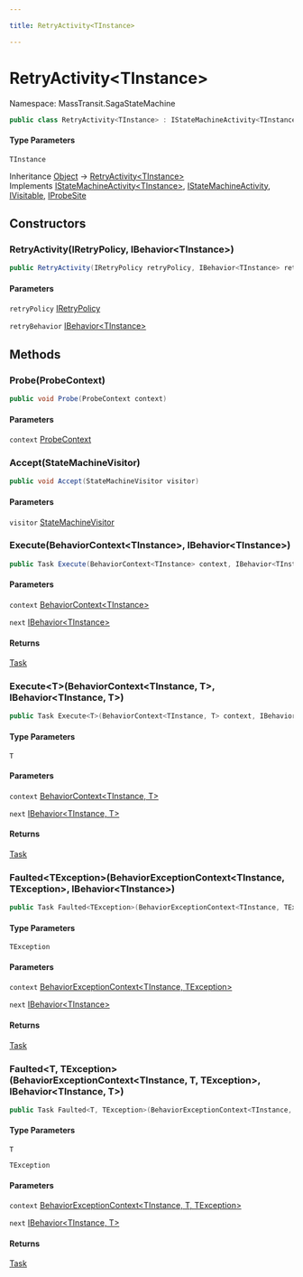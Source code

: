 ```yaml
---

title: RetryActivity<TInstance>

---
```


# RetryActivity\<TInstance\>

Namespace: MassTransit.SagaStateMachine

```csharp
public class RetryActivity<TInstance> : IStateMachineActivity<TInstance>, IStateMachineActivity, IVisitable, IProbeSite
```

#### Type Parameters

`TInstance`<br/>

Inheritance [Object](https://learn.microsoft.com/en-us/dotnet/api/system.object) → [RetryActivity\<TInstance\>](../masstransit-sagastatemachine/retryactivity-1)<br/>
Implements [IStateMachineActivity\<TInstance\>](../../masstransit-abstractions/masstransit/istatemachineactivity-1), [IStateMachineActivity](../../masstransit-abstractions/masstransit/istatemachineactivity), [IVisitable](../../masstransit-abstractions/masstransit/ivisitable), [IProbeSite](../../masstransit-abstractions/masstransit/iprobesite)

## Constructors

### **RetryActivity(IRetryPolicy, IBehavior\<TInstance\>)**

```csharp
public RetryActivity(IRetryPolicy retryPolicy, IBehavior<TInstance> retryBehavior)
```

#### Parameters

`retryPolicy` [IRetryPolicy](../../masstransit-abstractions/masstransit/iretrypolicy)<br/>

`retryBehavior` [IBehavior\<TInstance\>](../../masstransit-abstractions/masstransit/ibehavior-1)<br/>

## Methods

### **Probe(ProbeContext)**

```csharp
public void Probe(ProbeContext context)
```

#### Parameters

`context` [ProbeContext](../../masstransit-abstractions/masstransit/probecontext)<br/>

### **Accept(StateMachineVisitor)**

```csharp
public void Accept(StateMachineVisitor visitor)
```

#### Parameters

`visitor` [StateMachineVisitor](../../masstransit-abstractions/masstransit/statemachinevisitor)<br/>

### **Execute(BehaviorContext\<TInstance\>, IBehavior\<TInstance\>)**

```csharp
public Task Execute(BehaviorContext<TInstance> context, IBehavior<TInstance> next)
```

#### Parameters

`context` [BehaviorContext\<TInstance\>](../../masstransit-abstractions/masstransit/behaviorcontext-1)<br/>

`next` [IBehavior\<TInstance\>](../../masstransit-abstractions/masstransit/ibehavior-1)<br/>

#### Returns

[Task](https://learn.microsoft.com/en-us/dotnet/api/system.threading.tasks.task)<br/>

### **Execute\<T\>(BehaviorContext\<TInstance, T\>, IBehavior\<TInstance, T\>)**

```csharp
public Task Execute<T>(BehaviorContext<TInstance, T> context, IBehavior<TInstance, T> next)
```

#### Type Parameters

`T`<br/>

#### Parameters

`context` [BehaviorContext\<TInstance, T\>](../../masstransit-abstractions/masstransit/behaviorcontext-2)<br/>

`next` [IBehavior\<TInstance, T\>](../../masstransit-abstractions/masstransit/ibehavior-2)<br/>

#### Returns

[Task](https://learn.microsoft.com/en-us/dotnet/api/system.threading.tasks.task)<br/>

### **Faulted\<TException\>(BehaviorExceptionContext\<TInstance, TException\>, IBehavior\<TInstance\>)**

```csharp
public Task Faulted<TException>(BehaviorExceptionContext<TInstance, TException> context, IBehavior<TInstance> next)
```

#### Type Parameters

`TException`<br/>

#### Parameters

`context` [BehaviorExceptionContext\<TInstance, TException\>](../../masstransit-abstractions/masstransit/behaviorexceptioncontext-2)<br/>

`next` [IBehavior\<TInstance\>](../../masstransit-abstractions/masstransit/ibehavior-1)<br/>

#### Returns

[Task](https://learn.microsoft.com/en-us/dotnet/api/system.threading.tasks.task)<br/>

### **Faulted\<T, TException\>(BehaviorExceptionContext\<TInstance, T, TException\>, IBehavior\<TInstance, T\>)**

```csharp
public Task Faulted<T, TException>(BehaviorExceptionContext<TInstance, T, TException> context, IBehavior<TInstance, T> next)
```

#### Type Parameters

`T`<br/>

`TException`<br/>

#### Parameters

`context` [BehaviorExceptionContext\<TInstance, T, TException\>](../../masstransit-abstractions/masstransit/behaviorexceptioncontext-3)<br/>

`next` [IBehavior\<TInstance, T\>](../../masstransit-abstractions/masstransit/ibehavior-2)<br/>

#### Returns

[Task](https://learn.microsoft.com/en-us/dotnet/api/system.threading.tasks.task)<br/>
